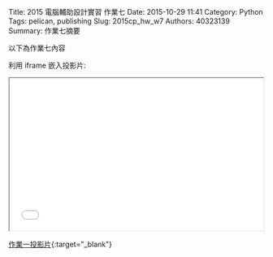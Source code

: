 Title: 2015 電腦輔助設計實習 作業七
Date: 2015-10-29 11:41
Category: Python
Tags: pelican, publishing
Slug: 2015cp_hw_w7
Authors: 40323139
Summary: 作業七摘要

以下為作業七內容

利用 iframe 嵌入投影片:

<iframe src="simplest7.html" width="500" height="300"></iframe>

[作業一投影片](simplest7.html){:target="_blank"}
